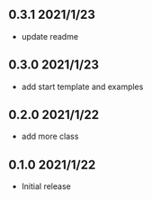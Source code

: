 ## 0.3.1 2021/1/23

- update readme

## 0.3.0 2021/1/23

- add start template and examples

## 0.2.0 2021/1/22

- add more class

## 0.1.0 2021/1/22

- Initial release